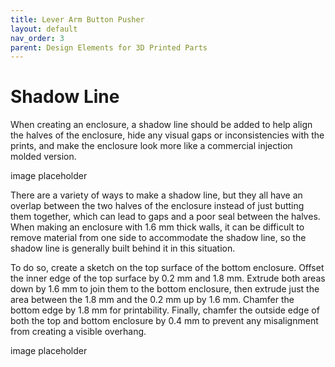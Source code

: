 ```yaml
---
title: Lever Arm Button Pusher
layout: default
nav_order: 3
parent: Design Elements for 3D Printed Parts
---
```


# Shadow Line

When creating an enclosure, a shadow line should be added to help align the halves of the enclosure, hide any visual gaps or inconsistencies with the prints, and make the enclosure look more like a commercial injection molded version.

image placeholder

There are a variety of ways to make a shadow line, but they all have an overlap between the two halves of the enclosure instead of just butting them together, which can lead to gaps and a poor seal between the halves. When making an enclosure with 1.6 mm thick walls, it can be difficult to remove material from one side to accommodate the shadow line, so the shadow line is generally built behind it in this situation.

To do so, create a sketch on the top surface of the bottom enclosure. Offset the inner edge of the top surface by 0.2 mm and 1.8 mm. Extrude both areas down by 1.6 mm to join them to the bottom enclosure, then extrude just the area between the 1.8 mm and the 0.2 mm up by 1.6 mm. Chamfer the bottom edge by 1.8 mm for printability. Finally, chamfer the outside edge of both the top and bottom enclosure by 0.4 mm to prevent any misalignment from creating a visible overhang.

image placeholder